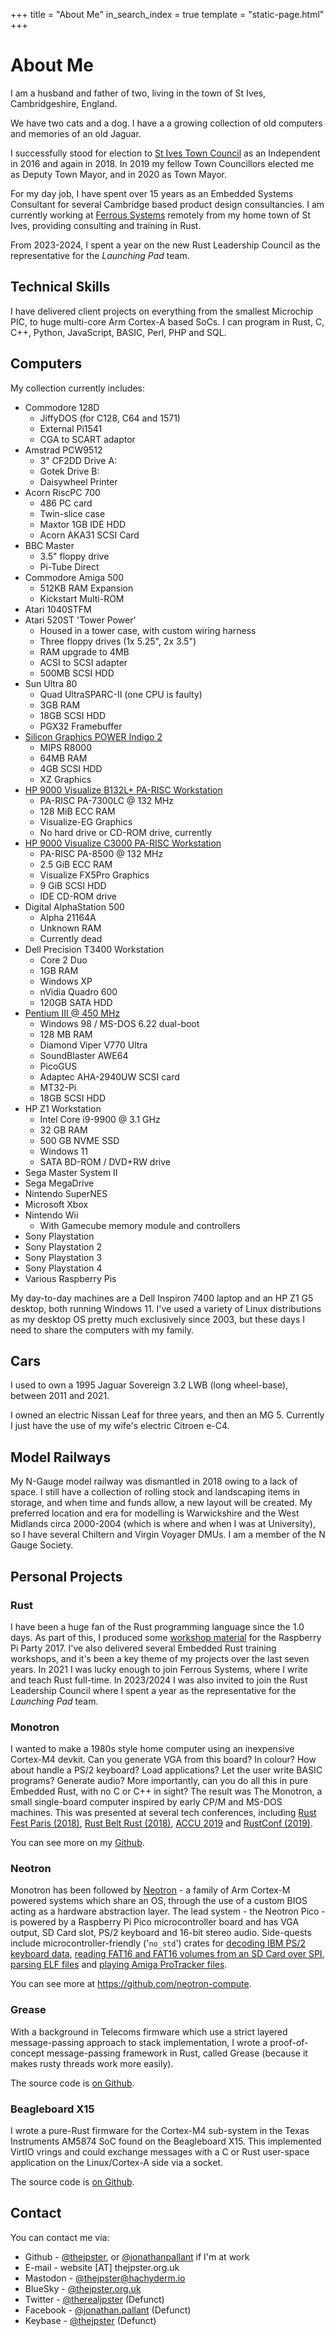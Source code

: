 +++
title = "About Me"
in_search_index = true
template = "static-page.html"
+++

# About Me

I am a husband and father of two, living in the town of St Ives, Cambridgeshire, England.

We have two cats and a dog. I have a a growing collection of old computers and memories of an old Jaguar.

I successfully stood for election to [St Ives Town Council](https://www.stivestowncouncil.gov.uk) as an Independent in 2016 and again in 2018. In 2019 my fellow Town Councillors elected me as Deputy Town Mayor, and in 2020 as Town Mayor.

For my day job, I have spent over 15 years as an Embedded Systems Consultant for several Cambridge based product design consultancies. I am currently working at [Ferrous Systems](https://ferrous-systems.com) remotely from my home town of St Ives, providing consulting and training in Rust.

From 2023-2024, I spent a year on the new Rust Leadership Council as the representative for the *Launching Pad* team.

## Technical Skills

I have delivered client projects on everything from the smallest Microchip PIC, to huge multi-core Arm Cortex-A based SoCs. I can program in Rust, C, C++, Python, JavaScript, BASIC, Perl, PHP and SQL.

## Computers

My collection currently includes:

* Commodore 128D
  * JiffyDOS (for C128, C64 and 1571)
  * External Pi1541
  * CGA to SCART adaptor
* Amstrad PCW9512
  * 3" CF2DD Drive A:
  * Gotek Drive B:
  * Daisywheel Printer
* Acorn RiscPC 700
  * 486 PC card
  * Twin-slice case
  * Maxtor 1GB IDE HDD
  * Acorn AKA31 SCSI Card
* BBC Master
  * 3.5" floppy drive
  * Pi-Tube Direct
* Commodore Amiga 500
  * 512KB RAM Expansion
  * Kickstart Multi-ROM
* Atari 1040STFM
* Atari 520ST 'Tower Power'
  * Housed in a tower case, with custom wiring harness
  * Three floppy drives (1x 5.25", 2x 3.5")
  * RAM upgrade to 4MB
  * ACSI to SCSI adapter
  * 500MB SCSI HDD
* Sun Ultra 80
  * Quad UltraSPARC-II (one CPU is faulty)
  * 3GB RAM
  * 18GB SCSI HDD
  * PGX32 Framebuffer
* [Silicon Graphics POWER Indigo 2](@/blog/blog-2024-11-22/index.md)
  * MIPS R8000
  * 64MB RAM
  * 4GB SCSI HDD
  * XZ Graphics
* [HP 9000 Visualize B132L+ PA-RISC Workstation](@/blog/blog-2025-03-22/index.md)
  * PA-RISC PA-7300LC @ 132 MHz
  * 128 MiB ECC RAM
  * Visualize-EG Graphics
  * No hard drive or CD-ROM drive, currently
* [HP 9000 Visualize C3000 PA-RISC Workstation](@/blog/blog-2025-03-22/index.md)
  * PA-RISC PA-8500 @ 132 MHz
  * 2.5 GiB ECC RAM
  * Visualize FX5Pro Graphics
  * 9 GiB SCSI HDD
  * IDE CD-ROM drive
* Digital AlphaStation 500
  * Alpha 21164A
  * Unknown RAM
  * Currently dead
* Dell Precision T3400 Workstation
  * Core 2 Duo
  * 1GB RAM
  * Windows XP
  * nVidia Quadro 600
  * 120GB SATA HDD
* [Pentium III @ 450 MHz](@/blog/blog-2024-06-29/index.md)
  * Windows 98 / MS-DOS 6.22 dual-boot
  * 128 MB RAM
  * Diamond Viper V770 Ultra
  * SoundBlaster AWE64
  * PicoGUS
  * Adaptec AHA-2940UW SCSI card
  * MT32-Pi
  * 18GB SCSI HDD
* HP Z1 Workstation
  * Intel Core i9-9900 @ 3.1 GHz
  * 32 GB RAM
  * 500 GB NVME SSD
  * Windows 11
  * SATA BD-ROM / DVD+RW drive
* Sega Master System II
* Sega MegaDrive
* Nintendo SuperNES
* Microsoft Xbox
* Nintendo Wii
  * With Gamecube memory module and controllers
* Sony Playstation
* Sony Playstation 2
* Sony Playstation 3
* Sony Playstation 4
* Various Raspberry Pis

My day-to-day machines are a Dell Inspiron 7400 laptop and an HP Z1 G5 desktop, both running Windows 11. I've used a variety of Linux distributions as my desktop OS pretty much exclusively since 2003, but these days I need to share the computers with my family.

## Cars

I used to own a 1995 Jaguar Sovereign 3.2 LWB (long wheel-base), between 2011 and 2021.

I owned an electric Nissan Leaf for three years, and then an MG 5. Currently I just have the use of my wife's electric Citroen e-C4.

## Model Railways

My N-Gauge model railway was dismantled in 2018 owing to a lack of space. I still have a collection of rolling stock and landscaping items in storage, and when time and funds allow, a new layout will be created. My preferred location and era for modelling is Warwickshire and the West Midlands circa 2000-2004 (which is where and when I was at University), so I have several Chiltern and Virgin Voyager DMUs. I am a member of the N Gauge Society.

## Personal Projects

### Rust

I have been a huge fan of the Rust programming language since the 1.0 days. As part of this, I produced some [workshop material](https://github.com/thejpster/pi-workshop-rs) for the Raspberry Pi Party 2017. I've also delivered several Embedded Rust training workshops, and it's been a key theme of my projects over the last seven years. In 2021 I was lucky enough to join Ferrous Systems, where I write and teach Rust full-time. In 2023/2024 I was also invited to join the Rust Leadership Council where I spent a year as the representative for the *Launching Pad* team.

### Monotron

I wanted to make a 1980s style home computer using an inexpensive Cortex-M4 devkit. Can you generate VGA from this board? In colour? How about handle a PS/2 keyboard? Load applications? Let the user write BASIC programs? Generate audio? More importantly, can you do all this in pure Embedded Rust, with no C or C++ in sight? The result was The Monotron, a small single-board computer inspired by early CP/M and MS-DOS machines. This was presented at several tech conferences, including [Rust Fest Paris (2018)](https://www.youtube.com/watch?v=pTEYqpcQ6lg&t=2s), [Rust Belt Rust (2018)](https://www.youtube.com/watch?v=xBRFtlT5Pfs&t=33s), [ACCU 2019](https://www.youtube.com/watch?v=BmjqAhRtvHI) and [RustConf (2019)](https://www.youtube.com/watch?v=PXaSUiGgyEw).

You can see more on my [Github](https://github.com/thejpster/monotron).

### Neotron

Monotron has been followed by [Neotron](https://github.com/neotron-compute) - a family of Arm Cortex-M powered systems which share an OS, through the use of a custom BIOS acting as a hardware abstraction layer. The lead system - the Neotron Pico - is powered by a Raspberry Pi Pico microcontroller board and has VGA output, SD Card slot, PS/2 keyboard and 16-bit stereo audio. Side-quests include microcontroller-friendly ('`no_std`') crates for [decoding IBM PS/2 keyboard data](https://crates.io/crates/pc-keyboard), [reading FAT16 and FAT16 volumes from an SD Card over SPI](https://crates.io/crates/embedded-sdmmc), [parsing ELF files](https://crates.io/crates/neotron-loader) and [playing Amiga ProTracker files](https://github.com/thejpster/neotracker).

You can see more at <https://github.com/neotron-compute>.

### Grease

With a background in Telecoms firmware which use a strict layered message-passing approach to stack implementation, I wrote a proof-of-concept message-passing framework in Rust, called Grease (because it makes rusty threads work more easily).

The source code is [on Github](https://github.com/thejpster/grease).

### Beagleboard X15

I wrote a pure-Rust firmware for the Cortex-M4 sub-system in the Texas Instruments AM5874 SoC found on the Beagleboard X15. This implemented VirtIO vrings and could exchange messages with a C or Rust user-space application on the Linux/Cortex-A side via a socket.

The source code is [on Github](https://github.com/thejpster/rust-beagleboardx15-demo).

## Contact

You can contact me via:

* Github - [@thejpster](https://github.com/thejpster), or [@jonathanpallant](https://github.com/jonathanpallant) if I'm at work
* E-mail - website [&#65;T] thejpster.org.uk
* Mastodon - [@thejpster@hachyderm.io](https://hachyderm.io/@thejpster)
* BlueSky - [@thejpster.org.uk](https://bsky.app/profile/thejpster.org.uk)
* Twitter - [@therealjpster](https://twitter.com/therealjpster) (Defunct)
* Facebook - [@jonathan.pallant](https://facebook.com/jonathan.pallant) (Defunct)
* Keybase - [@thejpster](https://keybase.io/thejpster) (Defunct)

